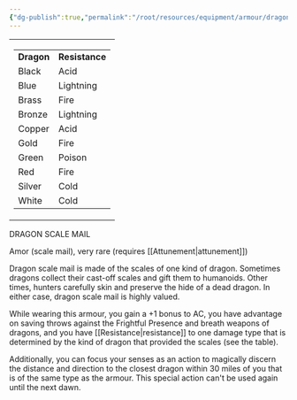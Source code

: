 ```yaml
---
{"dg-publish":true,"permalink":"/root/resources/equipment/armour/dragon-scale-mail/"}
---
```


<table><tbody><tr class="odd"><td><table><tbody><tr class="odd"><td><strong>Dragon</strong></td><td><strong>Resistance</strong></td></tr><tr class="even"><td>Black</td><td>Acid</td></tr><tr class="odd"><td>Blue</td><td>Lightning</td></tr><tr class="even"><td>Brass</td><td>Fire</td></tr><tr class="odd"><td>Bronze</td><td>Lightning</td></tr><tr class="even"><td>Copper</td><td>Acid</td></tr><tr class="odd"><td>Gold</td><td>Fire</td></tr><tr class="even"><td>Green</td><td>Poison</td></tr><tr class="odd"><td>Red</td><td>Fire</td></tr><tr class="even"><td>Silver</td><td>Cold</td></tr><tr class="odd"><td>White</td><td>Cold</td></tr></tbody></table></td></tr></tbody></table>


DRAGON SCALE MAIL

Amor (scale mail), very rare (requires [[Attunement\|attunement]])

Dragon scale mail is made of the scales of one kind of dragon. Sometimes dragons collect their cast-off scales and gift them to humanoids. Other times, hunters carefully skin and preserve the hide of a dead dragon. In either case, dragon scale mail is highly valued.

While wearing this armour, you gain a +1 bonus to AC, you have advantage on saving throws against the Frightful Presence and breath weapons of dragons, and you have [[Resistance\|resistance]] to one damage type that is determined by the kind of dragon that provided the scales (see the table).

Additionally, you can focus your senses as an action to magically discern the distance and direction to the closest dragon within 30 miles of you that is of the same type as the armour. This special action can't be used again until the next dawn.
